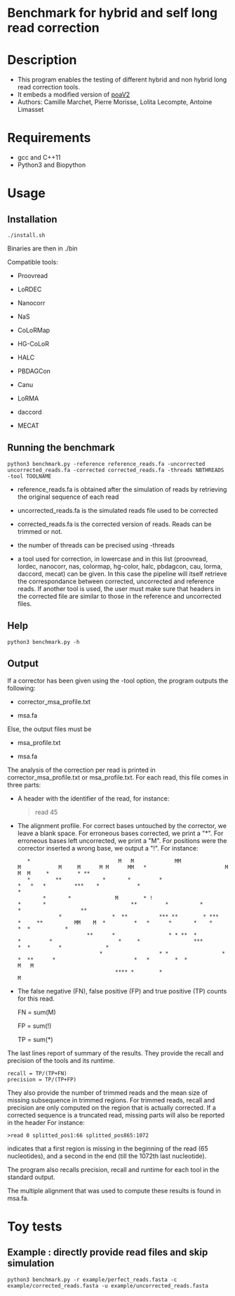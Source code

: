 Benchmark for hybrid and self long read correction
=================================================

# Description
* This program enables the testing of different hybrid and non hybrid long read correction tools.
* It embeds a modified version of [poaV2](https://sourceforge.net/projects/poamsa/)
* Authors: Camille Marchet, Pierre Morisse, Lolita Lecompte, Antoine Limasset


# Requirements
* gcc and C++11
* Python3 and Biopython

# Usage

## Installation

	./install.sh

Binaries are then in ./bin

Compatible tools:

* Proovread

* LoRDEC

* Nanocorr

* NaS

* CoLoRMap

* HG-CoLoR

* HALC

* PBDAGCon

* Canu

* LoRMA

* daccord

* MECAT

## Running the benchmark

	python3 benchmark.py -reference reference_reads.fa -uncorrected uncorrected_reads.fa -corrected corrected_reads.fa -threads NBTHREADS -tool TOOLNAME

* reference_reads.fa is obtained after the simulation of reads by retrieving the original sequence of each read

* uncorrected_reads.fa is the simulated reads file used to be corrected

* corrected_reads.fa is the corrected version of reads. Reads can be trimmed or not.

* the number of threads can be precised using -threads

* a tool used for correction, in lowercase and in this list (proovread, lordec, nanocorr, nas, colormap, hg-color, halc, pbdagcon, cau, lorma, daccord, mecat) can be given. In this case the pipeline will itself retrieve the correspondance between corrected, uncorrected and reference reads. If another tool is used, the user must make sure that headers in the corrected file are similar to those in the reference and uncorrected files.

## Help

	python3 benchmark.py -h


## Output

If a corrector has been given using the -tool option, the program outputs the following:

* corrector_msa_profile.txt

* msa.fa

Else, the output files must be

* msa_profile.txt

* msa.fa

The analysis of the correction per read is printed in corrector_msa_profile.txt or msa_profile.txt.
For each read, this file comes in three parts:

* A header with the identifier of the read, for instance:
	>read 45

* The alignment profile. For correct bases untouched by the corrector, we leave a blank space. For erroneous bases corrected, we print a "*". For erroneous bases left uncorrected, we print a "M". For positions were the corrector inserted a wrong base, we output a "!". For instance:

	     *                            M   M             MM                    M            M     M      M M      MM   *                         M              M  M     *         * **
	     *        **             *       *         *                      *   *   *         ***    *            *                                    *                                 
	          *       *              M        * !                          *       *                           **         *          *                       *                   **    
	               *                *  **          *** **        * ***           *     **          MM    M  *         *   *      *       *    *                  *  *           *      
	                        **      *                 * * **  *            *         *                     *     *                 ***             *  *         *              *       
	                            *                  * *                 *                           *  **      *                         *   *        *  *               M   M          
	                                 **** *        *                              M


* The false negative (FN), false positive (FP) and true positive (TP) counts for this read.

	FN = sum(M)
	
	FP = sum(!)
	
	TP = sum(*)

The last lines report of summary of the results. They provide the recall and precision of the tools and its runtime.

	recall = TP/(TP+FN)
	precision = TP/(TP+FP)

They also provide the number of trimmed reads and the mean size of missing subsequence in trimmed regions.
For trimmed reads, recall and precision are only computed on the region that is actually corrected.
If a corrected sequence is a truncated read, missing parts will also be reported in the header
For instance:

	>read 0 splitted_pos1:66 splitted_pos865:1072

indicates that a first region is missing in the beginning of the read (65 nucleotides), and a second in the end (till the 1072th last nucleotide).

The program also recalls precision, recall and runtime for each tool in the standard output.

The multiple alignment that was used to compute these results is found in msa.fa.

# Toy tests

## Example : directly provide read files and skip simulation

	python3 benchmark.py -r example/perfect_reads.fasta -c example/corrected_reads.fasta -u example/uncorrected_reads.fasta
